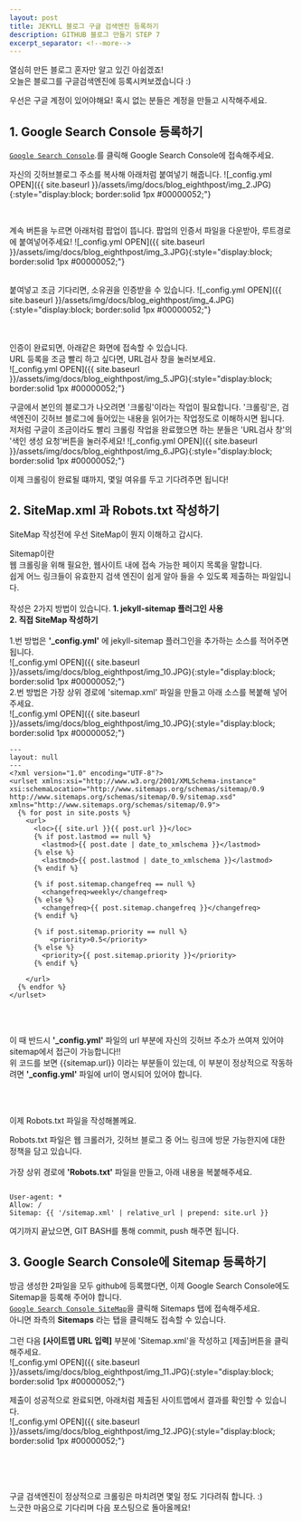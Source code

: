 ```yaml
---
layout: post
title: JEKYLL 블로그 구글 검색엔진 등록하기
description: GITHUB 블로그 만들기 STEP 7
excerpt_separator: <!--more-->
---
```


열심히 만든 블로그 혼자만 알고 있긴 아쉽겠죠!  
오늘은 블로그를 구글검색엔진에 등록시켜보겠습니다 :)

우선은 구글 계정이 있어야해요!
혹시 없는 분들은 계정을 만들고 시작해주세요.


## 1. Google Search Console 등록하기

[`Google Search Console`](https://search.google.com/search-console/about).를 클릭해
Google Search Console에 접속해주세요.

자신의 깃허브블로그 주소를 복사해 아래처럼 붙여넣기 해줍니다.
![_config.yml OPEN]({{ site.baseurl }}/assets/img/docs/blog_eighthpost/img_2.JPG){:style="display:block; border:solid 1px #00000052;"}

<br>

계속 버튼을 누르면 아래처럼 팝업이 뜹니다.
팝업의 인증서 파일을 다운받아, 루트경로에 붙여넣어주세요!
![_config.yml OPEN]({{ site.baseurl }}/assets/img/docs/blog_eighthpost/img_3.JPG){:style="display:block; border:solid 1px #00000052;"}

<br>
붙여넣고 조금 기다리면, 소유권을 인증받을 수 있습니다.
![_config.yml OPEN]({{ site.baseurl }}/assets/img/docs/blog_eighthpost/img_4.JPG){:style="display:block; border:solid 1px #00000052;"}


<br><br>
인증이 완료되면, 아래같은 화면에 접속할 수 있습니다.  
URL 등록을 조금 빨리 하고 싶다면, URL검사 창을 눌러보세요.  
![_config.yml OPEN]({{ site.baseurl }}/assets/img/docs/blog_eighthpost/img_5.JPG){:style="display:block; border:solid 1px #00000052;"}

구글에서 본인의 블로그가 나오려면 '크롤링'이라는 작업이 필요합니다.
'크롤링'은, 검색엔진이 깃허브 블로그에 들어있는 내용을 읽어가는 작업정도로 이해하시면 됩니다.  
저처럼 구글이 조금이라도 빨리 크롤링 작업을 완료했으면 하는 분들은 'URL검사 창'의 '색인 생성 요청'버튼을 눌러주세요!
![_config.yml OPEN]({{ site.baseurl }}/assets/img/docs/blog_eighthpost/img_6.JPG){:style="display:block; border:solid 1px #00000052;"}

이제 크롤링이 완료될 떄까지, 몇일 여유를 두고 기다려주면 됩니다!

## 2. SiteMap.xml 과 Robots.txt 작성하기
SiteMap 작성전에 우선 SiteMap이 뭔지 이해하고 갑시다.  

Sitemap이란  
웹 크롤링을 위해 필요한, 웹사이트 내에 접속 가능한 페이지 목록을 말합니다.  
쉽게 어느 링크들이 유효한지 검색 엔진이 쉽게 알아 들을 수 있도록 제출하는 파일입니다.  
<br>
작성은 2가지 방법이 있습니다.
**1. jekyll-sitemap 플러그인 사용**  
**2. 직접 SiteMap 작성하기**  
<br>
1.번 방법은 **'_config.yml'** 에 jekyll-sitemap 플러그인을 추가하는 소스를 적어주면 됩니다.  
![_config.yml OPEN]({{ site.baseurl }}/assets/img/docs/blog_eighthpost/img_10.JPG){:style="display:block; border:solid 1px #00000052;"}
<br>
2.번 방법은 가장 상위 경로에 'sitemap.xml' 파일을 만들고 아래 소스를 복붙해 넣어주세요.  
![_config.yml OPEN]({{ site.baseurl }}/assets/img/docs/blog_eighthpost/img_10.JPG){:style="display:block; border:solid 1px #00000052;"}
~~~
---
layout: null
---
<?xml version="1.0" encoding="UTF-8"?>
<urlset xmlns:xsi="http://www.w3.org/2001/XMLSchema-instance" xsi:schemaLocation="http://www.sitemaps.org/schemas/sitemap/0.9 http://www.sitemaps.org/schemas/sitemap/0.9/sitemap.xsd" xmlns="http://www.sitemaps.org/schemas/sitemap/0.9">
  {% for post in site.posts %}
    <url>
      <loc>{{ site.url }}{{ post.url }}</loc>
      {% if post.lastmod == null %}
        <lastmod>{{ post.date | date_to_xmlschema }}</lastmod>
      {% else %}
        <lastmod>{{ post.lastmod | date_to_xmlschema }}</lastmod>
      {% endif %}

      {% if post.sitemap.changefreq == null %}
        <changefreq>weekly</changefreq>
      {% else %}
        <changefreq>{{ post.sitemap.changefreq }}</changefreq>
      {% endif %}

      {% if post.sitemap.priority == null %}
          <priority>0.5</priority>
      {% else %}
        <priority>{{ post.sitemap.priority }}</priority>
      {% endif %}

    </url>
  {% endfor %}
</urlset>
~~~

<br><br>

이 때 반드시 **'_config.yml'** 파일의 url 부분에 자신의 깃허브 주소가 쓰여져 있어야 sitemap에서 접근이 가능합니다!!  
위 코드를 보면 {{sitemap.url}} 이라는 부분들이 있는데, 이 부분이 정상적으로 작동하려면 **'_config.yml'** 파일에 url이 명시되어 있어야 합니다.  

<br><br>

이제 Robots.txt 파일을 작성해볼께요.  

Robots.txt 파일은 웹 크롤러가, 깃허브 블로그 중 어느 링크에 방문 가능한지에 대한 정책을 담고 있습니다.  
<br>
가장 상위 경로에 **'Robots.txt'** 파일을 만들고, 아래 내용을 복붙해주세요.  
~~~

User-agent: *
Allow: /
Sitemap: {{ '/sitemap.xml' | relative_url | prepend: site.url }}

~~~

여기까지 끝났으면, GIT BASH를 통해 commit, push 해주면 됩니다.  


## 3. Google Search Console에 Sitemap 등록하기
방금 생성한 2파일을 모두 github에 등록했다면, 이제 Google Search Console에도 Sitemap을 등록해 주어야 합니다.  
[`Google Search Console SiteMap`](https://search.google.com/u/2/search-console/sitemaps)을 클릭해 Sitemaps 탭에 접속해주세요.  
아니면 좌측의 **Sitemaps** 라는 탭을 클릭해도 접속할 수 있습니다.  
<br>
그런 다음 **[사이트맵 URL 입력]** 부분에 'Sitemap.xml'을 작성하고 [제출]버튼을 클릭해주세요.  
![_config.yml OPEN]({{ site.baseurl }}/assets/img/docs/blog_eighthpost/img_11.JPG){:style="display:block; border:solid 1px #00000052;"}

제출이 성공적으로 완료되면, 아래처럼 제출된 사이트맵에서 결과를 확인할 수 있습니다.  
![_config.yml OPEN]({{ site.baseurl }}/assets/img/docs/blog_eighthpost/img_12.JPG){:style="display:block; border:solid 1px #00000052;"}  

<br><br><br>

구글 검색엔진이 정상적으로 크롤링은 마치려면 몇일 정도 기다려줘 합니다. :)  
느긋한 마음으로 기다리며 다음 포스팅으로 돌아올께요!
